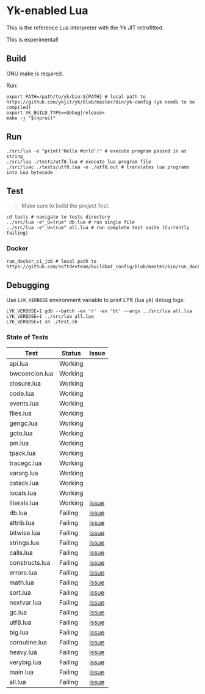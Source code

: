# Yk-enabled Lua

This is the reference Lua interpreter with the Yk JIT retrofitted.

This is experimental!

## Build

GNU make is required.

Run:
```shell
export PATH=/path/to/yk/bin:${PATH} # local path to https://github.com/ykjit/yk/blob/master/bin/yk-config (yk needs to be compiled)
export YK_BUILD_TYPE=<debug|release>
make -j "$(nproc)"
```

## Run

```shell
./src/lua -e "print('Hello World')" # execute program passed in as string
./src/lua ./tests/utf8.lua # execute lua program file
./src/luac ./tests/utf8.lua -o ./utf8.out # translates lua programs into Lua bytecode
```

## Test

> Make sure to build the project first.

```shell
cd tests # navigate to tests directory
../src/lua -e"_U=true" db.lua # run single file
../src/lua -e"_U=true" all.lua # run complete test suite (Currently failing)
```

### Docker

```shell
run_docker_ci_job # local path to https://github.com/softdevteam/buildbot_config/blob/master/bin/run_docker_ci_job

```
## Debugging

Use `LYK_VERBOSE` environment variable to print LYK (lua yk) debug logs:
```shell
LYK_VERBOSE=1 gdb --batch -ex 'r' -ex 'bt' --args ../src/lua all.lua 
LYK_VERBOSE=1 ../src/lua all.lua 
LYK_VERBOSE=1 sh ./test.sh
```

### State of Tests

| Test           | Status  | Issue                                             |
| -------------- | ------- | ------------------------------------------------- |
| api.lua        | Working |                                                   |
| bwcoercion.lua | Working |                                                   |
| closure.lua    | Working |                                                   |
| code.lua       | Working |                                                   |
| events.lua     | Working |                                                   |
| files.lua      | Working |                                                   |
| gengc.lua      | Working |                                                   |
| goto.lua       | Working |                                                   |
| pm.lua         | Working |                                                   |
| tpack.lua      | Working |                                                   |
| tracegc.lua    | Working |                                                   |
| vararg.lua     | Working |                                                   |
| cstack.lua     | Working |                                                   |
| locals.lua     | Working |                                                   |
| literals.lua   | Working | [issue](https://github.com/ykjit/yklua/issues/57) |
| db.lua         | Failing | [issue](https://github.com/ykjit/yklua/issues/38) |
| attrib.lua     | Failing | [issue](https://github.com/ykjit/yklua/issues/42) |
| bitwise.lua    | Failing | [issue](https://github.com/ykjit/yklua/issues/40) |
| strings.lua    | Failing | [issue](https://github.com/ykjit/yklua/issues/39) |
| calls.lua      | Failing | [issue](https://github.com/ykjit/yklua/issues/43) |
| constructs.lua | Failing | [issue](https://github.com/ykjit/yklua/issues/44) |
| errors.lua     | Failing | [issue](https://github.com/ykjit/yklua/issues/48) |
| math.lua       | Failing | [issue](https://github.com/ykjit/yklua/issues/47) |
| sort.lua       | Failing | [issue](https://github.com/ykjit/yklua/issues/46) |
| nextvar.lua    | Failing | [issue](https://github.com/ykjit/yklua/issues/53) |
| gc.lua         | Failing | [issue](https://github.com/ykjit/yklua/issues/52) |
| utf8.lua       | Failing | [issue](https://github.com/ykjit/yklua/issues/54) |
| big.lua        | Failing | [issue](https://github.com/ykjit/yklua/issues/55) |
| coroutine.lua  | Failing | [issue](https://github.com/ykjit/yklua/issues/58) |
| heavy.lua      | Failing | [issue](https://github.com/ykjit/yklua/issues/59) |
| verybig.lua    | Failing | [issue](https://github.com/ykjit/yklua/issues/56) |
| main.lua       | Failing | [issue](https://github.com/ykjit/yklua/issues/60) |
| all.lua        | Failing | [issue](https://github.com/ykjit/yklua/issues/62) |
